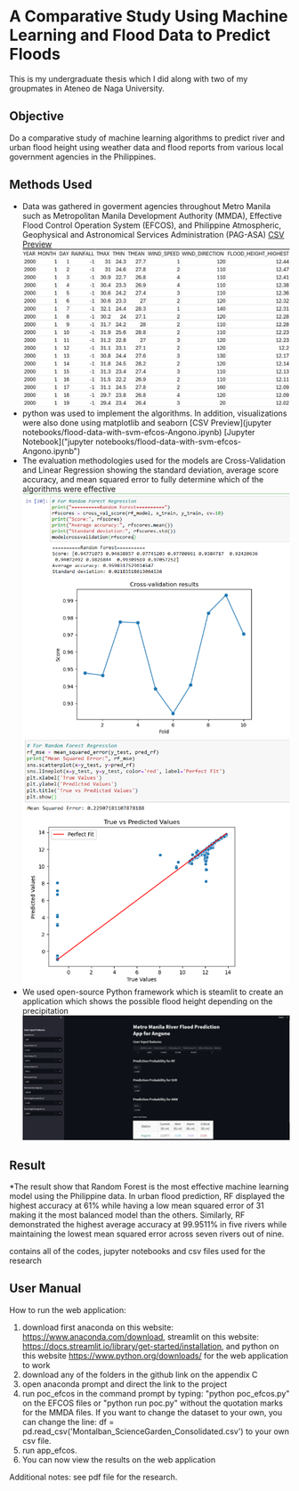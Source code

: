 # A Comparative Study Using Machine Learning and Flood Data to Predict Floods
This is my undergraduate thesis which I did along with two of my groupmates in Ateneo de Naga University.
## Objective 
Do a comparative study of machine learning algorithms to predict river and urban flood height using weather data and flood reports from various local government agencies in the Philippines.

## Methods Used
* Data was gathered in goverment agencies throughout Metro Manila such as Metropolitan Manila Development Authority (MMDA), Effective Flood Control Operation System (EFCOS), and Philippine Atmospheric, Geophysical and Astronomical Services Administration (PAG-ASA)
[CSV Preview](https://github.com/AlfonsoAlik/EFCOS-MMDA-File/blob/main/Angono/Angono_NAIA_Consolidated_Data.csv)
![CSV Contents](Screenshots/Angono_dataset.png)
* python was used to implement the algorithms. In addition, visualizations were also done using matplotlib and seaborn
[CSV Preview](jupyter notebooks/flood-data-with-svm-efcos-Angono.ipynb)
[Jupyter Notebook]("jupyter notebooks/flood-data-with-svm-efcos-Angono.ipynb")
* The evaluation methodologies used for the models are Cross-Validation and Linear Regression showing the standard deviation, average score accuracy, and mean squared error to fully determine which of the algorithms were effective
![Random Forest Cross-Validation Visualization](Screenshots/RF_Angono.png)
![Random Forest Mean Squared Error Visualization](Screenshots/Angono_MSE.png)
* We used open-source Python framework which is steamlit to create an application which shows the possible flood height depending on the precipitation
![Angono Streamlit Preview](Screenshots/Angono_Streamlit.png)
## Result
*The result show that Random Forest is the most effective machine learning model using the Philippine data. In urban flood prediction, RF displayed the highest accuracy at 61% while having a low mean squared error of 31 making it the most balanced model than the others. Similarly, RF demonstrated the highest average accuracy at 99.9511% in five rivers while maintaining the lowest mean squared error across seven rivers out of nine.


contains all of the codes, jupyter notebooks and csv files used for the research

## User Manual

How to run the web application:
1. download first anaconda on this website: https://www.anaconda.com/download, streamlit on this website: https://docs.streamlit.io/library/get-started/installation, and python on this website https://www.python.org/downloads/ for the web application to work
2. download any of the folders in the github link on the appendix C
3. open anaconda prompt and direct the link to the project
4. run poc_efcos in the command prompt by typing: "python poc_efcos.py" on the EFCOS files or  "python run poc.py" without the quotation marks for the MMDA files. If you want to change the dataset to your own, you can change the line: df = pd.read_csv('Montalban_ScienceGarden_Consolidated.csv') to your own csv file.
5. run app_efcos.
6. You can now view the results on the web application

Additional notes: see pdf file for the research.
